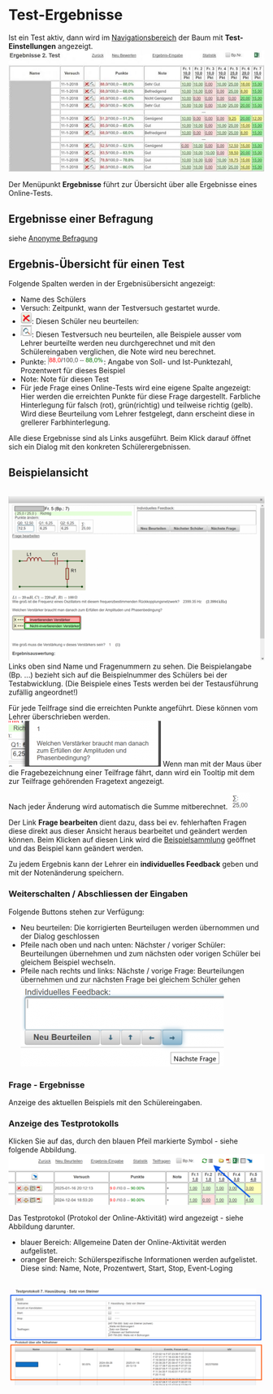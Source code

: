 # Test-Ergebnisse
Ist ein Test aktiv, dann wird im [Navigationsbereich](../LeTTo-Hauptansicht/index.md#navigation) der Baum mit **Test-Einstellungen** angezeigt.
<br>![600px-Neu_asch.jpg](600px-Neu_asch.jpg)

Der Menüpunkt **Ergebnisse** führt zur Übersicht über alle Ergebnisse eines Online-Tests.

## Ergebnisse einer Befragung
siehe [Anonyme Befragung](../AnonymeBefragung/index.md)
## Ergebnis-Übersicht für einen Test

Folgende Spalten werden in der Ergebnisübersicht angezeigt:
* Name des Schülers
* Versuch: Zeitpunkt, wann der Testversuch gestartet wurde.
* ![22px-ClipCapIt-180621-154007.PNG](22px-ClipCapIt-180621-154007.PNG): Diesen Schüler neu beurteilen:
* ![22px-ClipCapIt-180621-154033.PNG](22px-ClipCapIt-180621-154033.PNG): Diesen Testversuch neu beurteilen, alle Beispiele ausser vom Lehrer beurteilte werden neu durchgerechnet und mit den Schülereingaben verglichen, die Note wird neu berechnet.
* Punkte: ![110px-ClipCapIt-180621-154658.PNG](110px-ClipCapIt-180621-154658.PNG): Angabe von Soll- und Ist-Punktezahl, Prozentwert für dieses Beispiel
* Note: Note für diesen Test
* Für jede Frage eines Online-Tests wird eine eigene Spalte angezeigt: Hier werden die erreichten Punkte für diese Frage dargestellt. Farbliche Hinterlegung für falsch (rot), grün(richtig) und teilweise richtig (gelb). Wird diese Beurteilung vom Lehrer festgelegt, dann erscheint diese in grellerer Farbhinterlegung.

Alle diese Ergebnisse sind als Links ausgeführt. Beim Klick darauf öffnet sich ein Dialog mit den konkreten Schülerergebnissen.

##  Beispielansicht 

<br>![550px-ClipCapIt-180621-155334.PNG](550px-ClipCapIt-180621-155334.PNG)
Links oben sind Name und Fragenummern zu sehen. Die Beispielangabe (Bp. ...) bezieht sich auf die Beispielnummer des Schülers bei der Testabwicklung. (Die Beispiele eines Tests werden bei der Testausführung zufällig angeordnet!)

Für jede Teilfrage sind die erreichten Punkte angeführt. Diese können vom Lehrer überschrieben werden. 
<br>![300px-ClipCapIt-180621-155837.PNG](300px-ClipCapIt-180621-155837.PNG)
Wenn man mit der Maus über die Fragebezeichnung einer Teilfrage fährt, dann wird ein Tooltip mit dem zur Teilfrage gehörenden Fragetext angezeigt.

Nach jeder Änderung wird automatisch die Summe mitberechnet. ![40px-ClipCapIt-180621-160213.PNG](40px-ClipCapIt-180621-160213.PNG)

Der Link **Frage bearbeiten** dient dazu, dass bei ev. fehlerhaften Fragen diese direkt aus dieser Ansicht heraus bearbeitet und geändert werden können. Beim Klicken auf diesen Link wird die [Beispielsammlung](../BeispielsammlungEditieren/index.md) geöffnet und das Beispiel kann geändert werden.

Zu jedem Ergebnis kann der Lehrer ein **individuelles Feedback** geben und mit der Notenänderung speichern.

###  Weiterschalten / Abschliessen der Eingaben 
Folgende Buttons stehen zur Verfügung:
* Neu beurteilen: Die korrigierten Beurteilugen werden übernommen und der Dialog geschlossen
* Pfeile nach oben und nach unten: Nächster / voriger Schüler: Beurteilungen übernehmen und zum nächsten oder vorigen Schüler bei gleichem Beispiel wechseln.
* Pfeile nach rechts und links: Nächste / vorige Frage: Beurteilungen übernehmen und zur nächsten Frage bei gleichem Schüler gehen
<br>![400px-ClipCapIt-181204-104725.PNG](400px-ClipCapIt-181204-104725.PNG)

###  Frage - Ergebnisse 
Anzeige des aktuellen Beispiels mit den Schülereingaben.

###  Anzeige des Testprotokolls
Klicken Sie auf das, durch den blauen Pfeil markierte Symbol - siehe folgende Abbildung.
<br>![img_1.png](img_1.png)

Das Testprotokol (Protokol der Online-Aktivität) wird angezeigt - siehe Abbildung darunter.
* blauer Bereich: Allgemeine Daten der Online-Aktivität werden aufgelistet.
* oranger Bereich: Schülerspezifische Informationen werden aufgelistet. Diese sind: Name, Note, Prozentwert, Start, Stop, Event-Loging

<br>![img.png](img.png)

